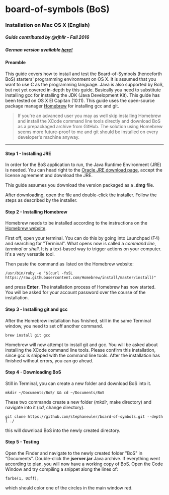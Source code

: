 # board-of-symbols (BoS)

### Installation on Mac OS X (English)
##### Guide contributed by @rjhllr - Fall 2016
##### German version available [here!](./installing-on-os-x-de.md)


#### Preamble

This guide covers how to install and test the Board-of-Symbols (henceforth BoS) starters' programming environment on OS X. It is assumed that you want to use C as the programming language. Java is also supported by BoS, but not yet covered in-depth by this guide. Basically you need to substitute installing gcc for installing the JDK (Java Development Kit). This guide has been tested on OS X El Capitan (10.11).
This guide uses the open-source package manager [Homebrew](http://brew.sh/index.html) for installing gcc and git. 

> If you're an advanced user you may as well skip installing Homebrew and install the XCode command line tools directly and download BoS as a prepackaged archive from GitHub. The solution using Homebrew seems more future-proof to me and git should be installed on every developer's machine anyway.

---

#### Step 1 - Installing JRE

In order for the BoS application to run, the Java Runtime Environment (JRE) is needed. You can head right to the [Oracle JRE download page](http://www.oracle.com/technetwork/java/javase/downloads/jre8-downloads-2133155.html), accept the license agreement and download the JRE.

This guide assumes you download the version packaged as a **.dmg** file. 

After downloading, open the file and double-click the installer. Follow the steps as described by the installer.


#### Step 2 - Installing Homebrew

Homebrew needs to be installed according to the instructions on the [Homebrew website](http://brew.sh/index.html). 

First off, open your terminal. You can do this by going into Launchpad (F4) and searching for "Terminal". What opens now is called a *command line*, *terminal* or *shell*. It is a text-based way to trigger actions on your computer. It's a very versatile tool.

Then paste the command as listed on the Homebrew website:

    /usr/bin/ruby -e "$(curl -fsSL https://raw.githubusercontent.com/Homebrew/install/master/install)"

and press **Enter**. The installation process of Homebrew has now started. You will be asked for your account password over the course of the installation.


#### Step 3 - Installing git and gcc

After the Homebrew installation has finished, still in the same Terminal window, you need to set off another command.

    brew install git gcc

Homebrew will now attempt to install git and gcc. You will be asked about installing the XCode command line tools. Please confirm this installation, since gcc is shipped with the command line tools. After the installation has finished without errors, you can go ahead.

#### Step 4 - Downloading BoS

Still in Terminal, you can create a new folder and download BoS into it. 

    mkdir ~/Documents/BoS/ && cd ~/Documents/BoS

These two commands create a new folder (*mkdir*, make directory) and navigate into it (*cd*, change directory).

    git clone https://github.com/stephaneuler/board-of-symbols.git --depth 1 ./

this will download BoS into the newly created directory.

#### Step 5 - Testing

Open the Finder and navigate to the newly created folder "BoS" in "Documents". Double-click the **jserver.jar** Java archive. If everything went according to plan, you will now have a working copy of BoS. Open the Code Window and try compiling a snippet along the lines of:

    farbe(1, 0xff);

which should color one of the circles in the main window red.

